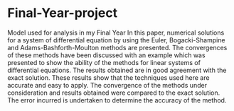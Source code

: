 # Final-Year-project
Model used for analysis in my Final Year
In this paper, numerical solutions for a system of differential equation by using the Euler, 
Bogacki-Shampine and Adams-Bashforth-Moulton methods are presented. The convergences of 
these methods have been discussed with an example which was presented to show the ability of 
the methods for linear systems of differential equations. The results obtained are in good 
agreement with the exact solution. These results show that the techniques used here are accurate 
and easy to apply. The convergence of the methods under consideration and results obtained 
were compared to the exact solution. The error incurred is undertaken to determine the accuracy of the method.
